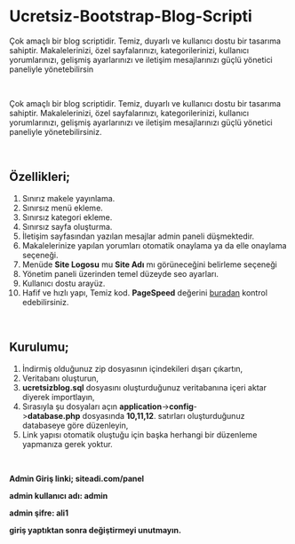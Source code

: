 # Ucretsiz-Bootstrap-Blog-Scripti
Çok amaçlı bir blog scriptidir. Temiz, duyarlı ve kullanıcı dostu bir tasarıma sahiptir. Makalelerinizi, özel sayfalarınızı, kategorilerinizi, kullanıcı yorumlarınızı, gelişmiş ayarlarınızı ve iletişim mesajlarınızı güçlü yönetici paneliyle yönetebilirsin


<p>&nbsp;</p>

<p>&Ccedil;ok ama&ccedil;lı bir blog scriptidir.&nbsp;Temiz, duyarlı ve kullanıcı dostu bir tasarıma sahiptir. Makalelerinizi, &ouml;zel sayfalarınızı, kategorilerinizi, kullanıcı yorumlarınızı, gelişmiş ayarlarınızı ve iletişim mesajlarınızı g&uuml;&ccedil;l&uuml; y&ouml;netici paneliyle y&ouml;netebilirsiniz.</p>

<p>&nbsp;</p>

<h2><strong>&Ouml;zellikleri;</strong></h2>

<ol xss="removed">
	<li>Sınırız makele yayınlama.</li>
	<li>Sınırsız men&uuml; ekleme.</li>
	<li>Sınırsız kategori ekleme.</li>
	<li>Sınırsız sayfa oluşturma.</li>
	<li>İletişim sayfasından yazılan mesajlar admin paneli d&uuml;şmektedir.</li>
	<li>Makalelerinize yapılan yorumları otomatik onaylama ya da elle onaylama se&ccedil;eneği.</li>
	<li>Men&uuml;de <strong>Site Logosu</strong> mu <strong>Site Adı</strong> mı g&ouml;r&uuml;neceğini belirleme se&ccedil;eneği</li>
	<li>Y&ouml;netim paneli &uuml;zerinden temel d&uuml;zeyde seo ayarları.</li>
	<li>Kullanıcı dostu aray&uuml;z.</li>
	<li>Hafif ve hızlı yapı, Temiz kod. <strong>PageSpeed</strong> değerini <a href="https://developers.google.com/speed/pagespeed/insights/?hl=TR&amp;url=https://demo.alisahanyalcin.com/ucretsizblog/">buradan</a> kontrol edebilirsiniz.</li>
</ol>

<p>&nbsp;</p>

<h2><strong>Kurulumu;</strong></h2>

<ol xss="removed">
	<li>İndirmiş olduğunuz zip dosyasının i&ccedil;indekileri&nbsp;dışarı &ccedil;ıkartın,</li>
	<li>Veritabanı oluşturun,</li>
	<li><strong>ucretsizblog.sql</strong>&nbsp;dosyasını oluşturduğunuz veritabanına i&ccedil;eri aktar diyerek importlayın,</li>
	<li>Sırasıyla şu dosyaları a&ccedil;ın&nbsp;<strong>application</strong>-&gt;<strong>config</strong>-&gt;<strong>database.php</strong>&nbsp;dosyasında <strong>10,11,12</strong>. satırları oluşturduğunuz databaseye g&ouml;re d&uuml;zenleyin,</li>
	<li>Link yapısı otomatik oluştuğu i&ccedil;in başka herhangi bir d&uuml;zenleme yapmanıza gerek yoktur.</li>
</ol>

<p>&nbsp;</p>

<p><strong>Admin Giriş linki; siteadi.com/panel</strong></p>

<p><strong>admin kullanıcı adı: admin</strong></p>

<p><strong>admin şifre: ali1</strong></p>

<p><strong>giriş yaptıktan sonra değiştirmeyi unutmayın.</strong></p>
